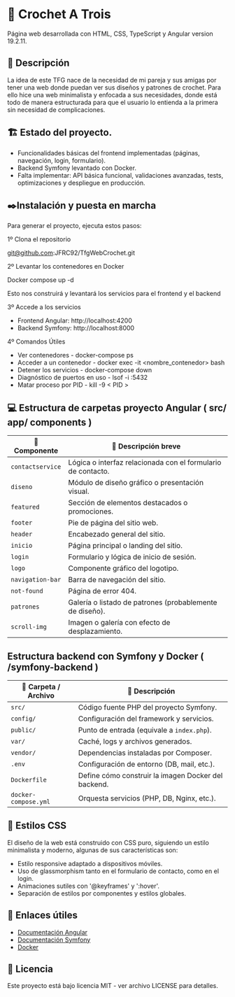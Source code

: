 # 🧶 Crochet A Trois

Página web desarrollada con HTML, CSS, TypeScript y Angular version 19.2.11.

## 📖 Descripción

La idea de este TFG nace de la necesidad de mi pareja y sus amigas por tener una web donde puedan ver sus diseños y patrones de crochet.
Para ello hice una web minimalista y enfocada a sus necesidades, donde está todo de manera estructurada para que el usuario lo entienda a la primera sin necesidad de complicaciones.



## 🏗️ Estado del proyecto.

- Funcionalidades básicas del frontend implementadas (páginas, navegación, login, formulario).
- Backend Symfony levantado con Docker.
- Falta implementar: API básica funcional, validaciones avanzadas, tests, optimizaciones y despliegue en producción.


## ✒️Instalación y puesta en marcha

Para generar el proyecto, ejecuta estos pasos:

1º Clona el repositorio

git@github.com:JFRC92/TfgWebCrochet.git

2º Levantar los contenedores en Docker

Docker compose up -d

Esto nos construirá y levantará los servicios para el frontend y el backend

3º Accede a los servicios

- Frontend Angular: http://localhost:4200
- Backend Symfony: http://localhost:8000
  
4º Comandos Útiles

- Ver contenedores - docker-compose ps
- Acceder a un contenedor - docker exec -it <nombre_contenedor> bash
- Detener los servicios - docker-compose down
- Diagnóstico de puertos en uso - lsof -i :5432
- Matar proceso por PID - kill -9 < PID > 

## 💻 Estructura de carpetas proyecto Angular ( src/ app/ components )

| 📂 Componente    | 📝 Descripción breve                                         |
| ---------------- | ------------------------------------------------------------ |
| `contactservice` | Lógica o interfaz relacionada con el formulario de contacto. |
| `diseno`         | Módulo de diseño gráfico o presentación visual.              |
| `featured`       | Sección de elementos destacados o promociones.               |
| `footer`         | Pie de página del sitio web.                                 |
| `header`         | Encabezado general del sitio.                                |
| `inicio`         | Página principal o landing del sitio.                        |
| `login`          | Formulario y lógica de inicio de sesión.                     |
| `logo`           | Componente gráfico del logotipo.                             |
| `navigation-bar` | Barra de navegación del sitio.                               |
| `not-found`      | Página de error 404.                                         |
| `patrones`       | Galería o listado de patrones (probablemente de diseño).     |
| `scroll-img`     | Imagen o galería con efecto de desplazamiento.               |

## Estructura backend con Symfony y Docker ( /symfony-backend )

| 📂 Carpeta / Archivo | 📝 Descripción                                      |
| -------------------- | --------------------------------------------------- |
| `src/`               | Código fuente PHP del proyecto Symfony.             |
| `config/`            | Configuración del framework y servicios.            |
| `public/`            | Punto de entrada (equivale a `index.php`).          |
| `var/`               | Caché, logs y archivos generados.                   |
| `vendor/`            | Dependencias instaladas por Composer.               |
| `.env`               | Configuración de entorno (DB, mail, etc.).          |
| `Dockerfile`         | Define cómo construir la imagen Docker del backend. |
| `docker-compose.yml` | Orquesta servicios (PHP, DB, Nginx, etc.).          |

## 🎨 Estilos CSS

El diseño de la web está construido con CSS puro, siguiendo un estilo minimalista y moderno, algunas de sus características son:

- Estilo responsive adaptado a dispositivos móviles.
- Uso de glassmorphism tanto en el formulario de contacto, como en el login.
- Animaciones sutiles con '@keyframes' y ':hover'.
- Separación de estilos por componentes y estilos globales.

## 🔗 Enlaces útiles

- [Documentación Angular](https://angular.io/docs)
- [Documentación Symfony](https://symfony.com/doc/current/index.html)
- [Docker](https://docs.docker.com/)

## 📄 Licencia

Este proyecto está bajo licencia MIT - ver archivo LICENSE para detalles.

